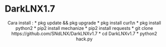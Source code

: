 # DarkLNX1.7
<p align="center">
Cara install :
* pkg update && pkg upgrade
* pkg install curl\n
* pkg install python2
* pip2 install mechanize
* pip2 install requests
* git clone https://github.com/SNdLNX/DarkLNXv1.7
* cd DarkLNXv1.7
* python2 hack.py
 </p>
